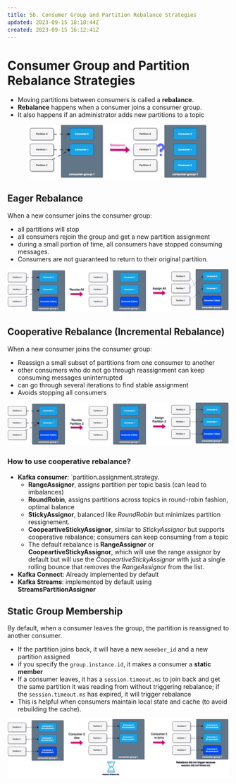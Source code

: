 ```yaml
---
title: 5b. Consumer Group and Partition Rebalance Strategies
updated: 2023-09-15 18:18:44Z
created: 2023-09-15 16:12:41Z
---
```


# Consumer Group and Partition Rebalance Strategies

-   Moving partitions between consumers is called a **rebalance**.
-   **Rebalance** happens when a consumer joins a consumer group.
-   It also happens if an administrator adds new partitions to a topic
<center style="padding: 0 10%">

![db28353f696a5865c688bcef57d413b6.png](./_resources/db28353f696a5865c688bcef57d413b6.png)

</center>

## Eager Rebalance

When a new consumer joins the consumer group:

-   all partitions will stop
-   all consumers rejoin the group and get a new partition assignment
-   during a small portion of time, all consumers have stopped consuming messages.
-   Consumers are not guaranteed to return to their original partition.
<center>

![634a2588fb31f31aa2551c3352b504a0.png](./_resources/634a2588fb31f31aa2551c3352b504a0.png)

</center>

## Cooperative Rebalance (Incremental Rebalance)

When a new consumer joins the consumer group:

-   Reassign a small subset of partitions from one consumer to another
-   other consumers who do not go through reassignment can keep consuming messages uninterrupted
-   can go through several iterations to find stable assignment
-   Avoids stopping all consumers
<center>

![4015077374f6dfeda36c2083335ae0d8.png](./_resources/4015077374f6dfeda36c2083335ae0d8.png)

</center>

### How to use cooperative rebalance?

-   **Kafka consumer**: `partition.assignment.strategy.
    -   **RangeAssignor**, assigns partition per topic basis (can lead to imbalances)
    -   **RoundRobin**, assigns partitions across topics in round-robin fashion, optimal balance
    -   **StickyAssignor**, balanced like _RoundRobin_ but minimizes partition ressignement.
    -   **CoopeartiveStickyAssignor**, similar to _StickyAssignor_ but supports cooperative rebalance; consumers can keep consuming from a topic
    -   The default rebalance is **RangeAssignor** or **CoopeartiveStickyAssignor**, which will use the range assignor by default but will use the _CoopeartiveStickyAssignor_ with just a single rolling bounce that removes the _RangeAssignor_ from the list.
-   **Kafka Connect**: Already implemented by default
-   **Kafka Streams**: implemented by default using **StreamsPartitionAssignor**

## Static Group Membership

By default, when a consumer leaves the group, the partition is reassigned to another consumer.

-   If the partition joins back, it will have a new `memeber_id` and a new partition assigned
-   if you specify the `group.instance.id`, it makes a consumer a **static member**
-   If a consumer leaves, it has a `session.timeout.ms` to join back and get the same partition it was reading from without triggering rebalance; if the `session.timeout.ms` has expired, it will trigger rebalance
-   This is helpful when consumers maintain local state and cache (to avoid rebuilding the cache).

<center>

![defb9801e82d8e603c399b35ce75649a.png](./_resources/defb9801e82d8e603c399b35ce75649a.png)

</center>
